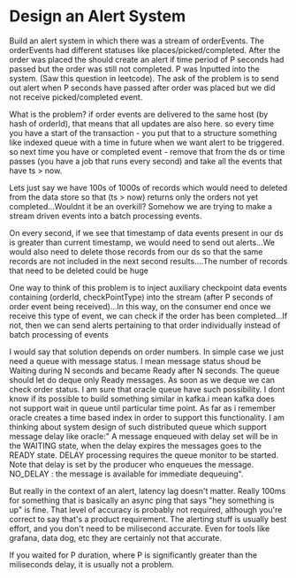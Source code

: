 # Design an Alert System

Build an alert system in which there was a stream of orderEvents. The orderEvents had different statuses like places/picked/completed. After the order was placed the should create an alert if time period of P seconds had passed but the order was still not completed. P was Inputted into the system. (Saw this question in leetcode).
The ask of the problem is to send out alert when P seconds have passed after order was placed but we did not receive picked/completed event.

What is the problem? if order events are delivered to the same host (by hash of orderId), that means that all updates are also here.
so every time you have a start of the transaction - you put that to a structure something like indexed queue  with a time in future when we want alert to be triggered.
so next time you have or completed event - remove that from the ds or time passes (you have a job that runs every second) and take all the events that have ts > now.

Lets just say we have 100s of 1000s  of records which would need to deleted from the data store so that (ts > now) returns only the orders not yet completed...Wouldnt it be an overkill?
Somehow we are trying to make a stream driven events into a batch processing events.

On every second, if we see that timestamp of data events present in our ds is greater than current timestamp, we would need to send out alerts...We would also need to delete those records from our ds so that the same records are not included in the next second results....The number of records that need to be deleted could be huge

One way to think of this problem is to inject auxiliary checkpoint data events containing (orderId,  checkPointType) into the stream (after P seconds of order event being received)...In this way, on the consumer end once we receive this type of event, we can check if the order has been completed...If not, then we can send alerts pertaining to that order individually instead of batch processing of events

I would say that solution depends on order numbers. In simple case we just need a queue with message status. I mean message status shoud be Waiting during N seconds and became Ready after N seconds. The queue should let do deque only Ready messages. As soon as we deque we can check order status. I am sure that oracle queue have such possibility. I dont know if its possible to build something similar in kafka.i mean kafka does not support wait in queue until particular time point.  As far as i remember oracle creates a time based index in order to support this functionality. I am thinking about system design of such distributed queue which support message delay like oracle:" A message enqueued with delay set will be in the WAITING state, when the delay expires the messages goes to the READY state. DELAY processing requires the queue monitor to be started. Note that delay is set by the producer who enqueues the message. NO_DELAY : the message is available for immediate dequeuing".

But really in the context of an alert, latency lag doesn't matter. Really 100ms for something that is basically an async ping that says "hey something is up" is fine. That level of accuracy is probably not required, although you're correct to say that's a product requirement. The alerting stuff is usually best effort, and you don't need to be milisecond accurate. Even for tools like grafana, data dog, etc they are certainly not that accurate.

If you waited for P duration, where P is significantly greater than the miliseconds delay, it is usually not a problem.
